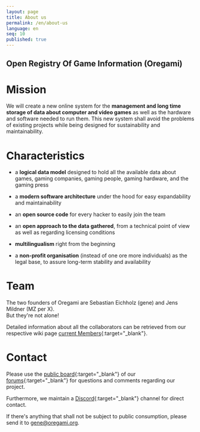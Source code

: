 ```yaml
---
layout: page
title: About us
permalink: /en/about-us
language: en
seq: 10
published: true
---
```


## Open Registry Of Game Information (Oregami)


# Mission

We will create a new online system for the **management and long time storage of data about computer and video games** as well as the hardware and software needed to run them. This new system shall avoid the problems of existing projects while being designed for sustainability and maintainability.  


# Characteristics

*   a **logical data model** designed to hold all the available data about games, gaming companies, gaming people, gaming hardware, and the gaming press

*   a **modern software architecture** under the hood for easy expandability and maintainability

*   an **open source code** for every hacker to easily join the team

*   an **open approach to the data gathered**, from a technical point of view as well as regarding licensing conditions

*   **multilingualism** right from the beginning

*   a **non-profit organisation** (instead of one ore more individuals) as the legal base, to assure long-term stability and availability


# Team

The two founders of Oregami are Sebastian Eichholz (gene) and Jens Mildner (MZ per X).  
But they're not alone!

Detailed information about all the collaborators can be retrieved from our respective wiki page [current Members](https://oregami.atlassian.net/wiki/spaces/OR/pages/3408013/Current+members){:target="_blank"}.


# Contact

Please use the [public board](https://forum.oregami.org/viewforum.php?f=38){:target="_blank"} of our [forums](https://forum.oregami.org){:target="_blank"} for questions and comments regarding our project.

Furthermore, we maintain a [Discord](https://discordapp.com/){:target="_blank"} channel for direct contact.

If there's anything that shall not be subject to public consumption, please send it to gene@oregami.org.